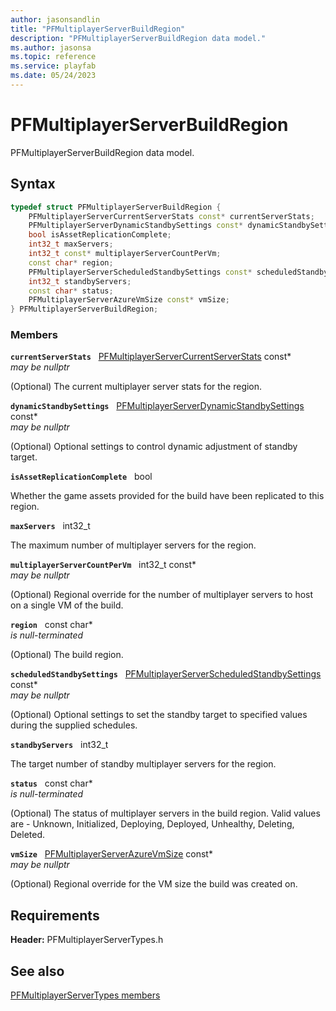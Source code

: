 ```yaml
---
author: jasonsandlin
title: "PFMultiplayerServerBuildRegion"
description: "PFMultiplayerServerBuildRegion data model."
ms.author: jasonsa
ms.topic: reference
ms.service: playfab
ms.date: 05/24/2023
---
```


# PFMultiplayerServerBuildRegion  

PFMultiplayerServerBuildRegion data model.  

## Syntax  
  
```cpp
typedef struct PFMultiplayerServerBuildRegion {  
    PFMultiplayerServerCurrentServerStats const* currentServerStats;  
    PFMultiplayerServerDynamicStandbySettings const* dynamicStandbySettings;  
    bool isAssetReplicationComplete;  
    int32_t maxServers;  
    int32_t const* multiplayerServerCountPerVm;  
    const char* region;  
    PFMultiplayerServerScheduledStandbySettings const* scheduledStandbySettings;  
    int32_t standbyServers;  
    const char* status;  
    PFMultiplayerServerAzureVmSize const* vmSize;  
} PFMultiplayerServerBuildRegion;  
```
  
### Members  
  
**`currentServerStats`** &nbsp; [PFMultiplayerServerCurrentServerStats](pfmultiplayerservercurrentserverstats.md) const*  
*may be nullptr*  
  
(Optional) The current multiplayer server stats for the region.
  
**`dynamicStandbySettings`** &nbsp; [PFMultiplayerServerDynamicStandbySettings](pfmultiplayerserverdynamicstandbysettings.md) const*  
*may be nullptr*  
  
(Optional) Optional settings to control dynamic adjustment of standby target.
  
**`isAssetReplicationComplete`** &nbsp; bool  
  
Whether the game assets provided for the build have been replicated to this region.
  
**`maxServers`** &nbsp; int32_t  
  
The maximum number of multiplayer servers for the region.
  
**`multiplayerServerCountPerVm`** &nbsp; int32_t const*  
*may be nullptr*  
  
(Optional) Regional override for the number of multiplayer servers to host on a single VM of the build.
  
**`region`** &nbsp; const char*  
*is null-terminated*  
  
(Optional) The build region.
  
**`scheduledStandbySettings`** &nbsp; [PFMultiplayerServerScheduledStandbySettings](pfmultiplayerserverscheduledstandbysettings.md) const*  
*may be nullptr*  
  
(Optional) Optional settings to set the standby target to specified values during the supplied schedules.
  
**`standbyServers`** &nbsp; int32_t  
  
The target number of standby multiplayer servers for the region.
  
**`status`** &nbsp; const char*  
*is null-terminated*  
  
(Optional) The status of multiplayer servers in the build region. Valid values are - Unknown, Initialized, Deploying, Deployed, Unhealthy, Deleting, Deleted.
  
**`vmSize`** &nbsp; [PFMultiplayerServerAzureVmSize](../enums/pfmultiplayerserverazurevmsize.md) const*  
*may be nullptr*  
  
(Optional) Regional override for the VM size the build was created on.
  
  
## Requirements  
  
**Header:** PFMultiplayerServerTypes.h
  
## See also  
[PFMultiplayerServerTypes members](../pfmultiplayerservertypes_members.md)  

  
  
